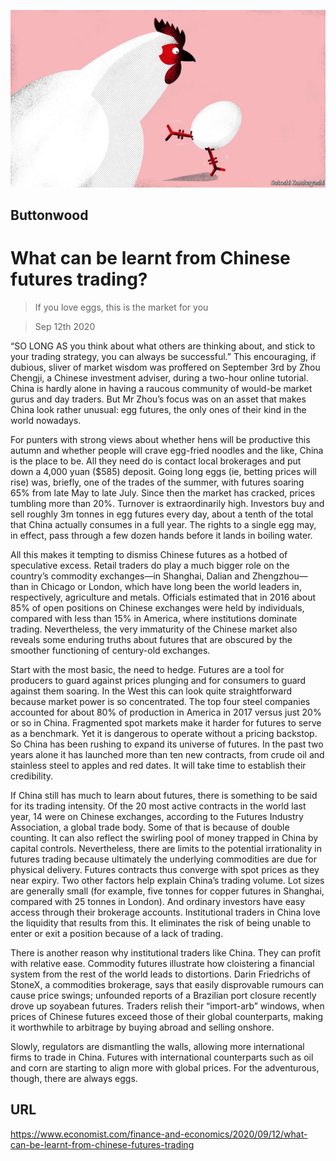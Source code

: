 ![](./images/20200912_FND002_0.jpg)

## Buttonwood

# What can be learnt from Chinese futures trading?

> If you love eggs, this is the market for you

> Sep 12th 2020

“SO LONG AS you think about what others are thinking about, and stick to your trading strategy, you can always be successful.” This encouraging, if dubious, sliver of market wisdom was proffered on September 3rd by Zhou Chengji, a Chinese investment adviser, during a two-hour online tutorial. China is hardly alone in having a raucous community of would-be market gurus and day traders. But Mr Zhou’s focus was on an asset that makes China look rather unusual: egg futures, the only ones of their kind in the world nowadays.

For punters with strong views about whether hens will be productive this autumn and whether people will crave egg-fried noodles and the like, China is the place to be. All they need do is contact local brokerages and put down a 4,000 yuan ($585) deposit. Going long eggs (ie, betting prices will rise) was, briefly, one of the trades of the summer, with futures soaring 65% from late May to late July. Since then the market has cracked, prices tumbling more than 20%. Turnover is extraordinarily high. Investors buy and sell roughly 3m tonnes in egg futures every day, about a tenth of the total that China actually consumes in a full year. The rights to a single egg may, in effect, pass through a few dozen hands before it lands in boiling water.

All this makes it tempting to dismiss Chinese futures as a hotbed of speculative excess. Retail traders do play a much bigger role on the country’s commodity exchanges—in Shanghai, Dalian and Zhengzhou—than in Chicago or London, which have long been the world leaders in, respectively, agriculture and metals. Officials estimated that in 2016 about 85% of open positions on Chinese exchanges were held by individuals, compared with less than 15% in America, where institutions dominate trading. Nevertheless, the very immaturity of the Chinese market also reveals some enduring truths about futures that are obscured by the smoother functioning of century-old exchanges.

Start with the most basic, the need to hedge. Futures are a tool for producers to guard against prices plunging and for consumers to guard against them soaring. In the West this can look quite straightforward because market power is so concentrated. The top four steel companies accounted for about 80% of production in America in 2017 versus just 20% or so in China. Fragmented spot markets make it harder for futures to serve as a benchmark. Yet it is dangerous to operate without a pricing backstop. So China has been rushing to expand its universe of futures. In the past two years alone it has launched more than ten new contracts, from crude oil and stainless steel to apples and red dates. It will take time to establish their credibility.

If China still has much to learn about futures, there is something to be said for its trading intensity. Of the 20 most active contracts in the world last year, 14 were on Chinese exchanges, according to the Futures Industry Association, a global trade body. Some of that is because of double counting. It can also reflect the swirling pool of money trapped in China by capital controls. Nevertheless, there are limits to the potential irrationality in futures trading because ultimately the underlying commodities are due for physical delivery. Futures contracts thus converge with spot prices as they near expiry. Two other factors help explain China’s trading volume. Lot sizes are generally small (for example, five tonnes for copper futures in Shanghai, compared with 25 tonnes in London). And ordinary investors have easy access through their brokerage accounts. Institutional traders in China love the liquidity that results from this. It eliminates the risk of being unable to enter or exit a position because of a lack of trading.

There is another reason why institutional traders like China. They can profit with relative ease. Commodity futures illustrate how cloistering a financial system from the rest of the world leads to distortions. Darin Friedrichs of StoneX, a commodities brokerage, says that easily disprovable rumours can cause price swings; unfounded reports of a Brazilian port closure recently drove up soyabean futures. Traders relish their “import-arb” windows, when prices of Chinese futures exceed those of their global counterparts, making it worthwhile to arbitrage by buying abroad and selling onshore.

Slowly, regulators are dismantling the walls, allowing more international firms to trade in China. Futures with international counterparts such as oil and corn are starting to align more with global prices. For the adventurous, though, there are always eggs.

## URL

https://www.economist.com/finance-and-economics/2020/09/12/what-can-be-learnt-from-chinese-futures-trading
